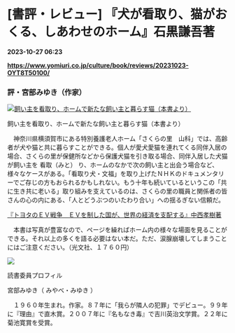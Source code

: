 # [書評・レビュー] 『犬が看取り、猫がおくる、しあわせのホーム』石黒謙吾著

**2023-10-27 06:23**

**https://www.yomiuri.co.jp/culture/book/reviews/20231023-OYT8T50100/**

### 評・宮部みゆき（作家）

[![飼い主を看取り、ホームで新たな飼い主と暮らす猫（本書より）](https://www.yomiuri.co.jp/media/2023/10/20231023-OYT8I50053-1.jpg)](https://www.yomiuri.co.jp/pluralphoto/20231023-OYT8I50053/)

飼い主を看取り、ホームで新たな飼い主と暮らす猫（本書より）

　神奈川県横須賀市にある特別養護老人ホーム「さくらの里　山科」では、高齢者が犬や猫と共に暮らすことができる。個人が愛犬愛猫を連れてくる同伴入居の場合、さくらの里が保健所などから保護犬猫を引き取る場合、同伴入居した犬猫が飼い主を 看取（みと） り、ホームのなかで次の飼い主と出会う場合など、様々なケースがある。「看取り犬・文福」を取り上げたＮＨＫのドキュメンタリーでご存じの方もおられるかもしれない。もう十年も続いているというこの「共に生き共に老いる」取り組みを支えているのは、さくらの里の職員と関係者の皆さんの心の内にある、「人とどうぶつのいたわり合い」への揺るぎない信頼だ。

[『トヨタのＥＶ戦争　ＥＶを制した国が、世界の経済を支配する』中西孝樹著](https://www.yomiuri.co.jp/culture/book/reviews/20231023-OYT8T50094/)

　本書は写真が豊富なので、ページを繰ればホーム内の様々な場面を見ることができる。それ以上の多くを語る必要はない本だ。ただ、涙腺崩壊してしまうことにはご注意ください。（光文社、１７６０円）  

![](https://www.yomiuri.co.jp/media/2023/09/bookmiyabe.jpg)

読書委員プロフィル

宮部みゆき（ みやべ・みゆき ）

　１９６０年生まれ。作家。８７年に「我らが隣人の犯罪」でデビュー。９９年に『理由』で直木賞。２００７年に『名もなき毒』で吉川英治文学賞。２２年に菊池寛賞を受賞。